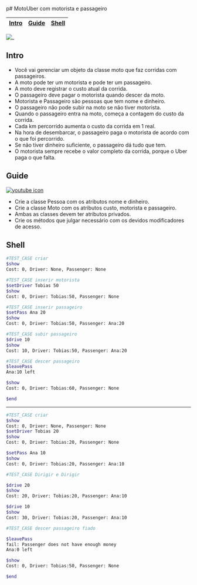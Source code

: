 p# MotoUber com motorista e passageiro

<!-- toch -->
[Intro](#intro) | [Guide](#guide) | [Shell](#shell)
-- | -- | --
<!-- toch -->

![_](https://raw.githubusercontent.com/qxcodepoo/arcade/master/base/motouber/cover.jpg)

## Intro

- Você vai gerenciar um objeto da classe moto que faz corridas com passageiros.
- A moto pode ter um motorista e pode ter um passageiro.
- A moto deve registrar o custo atual da corrida.
- O passageiro deve pagar o motorista quando descer da moto.
- Motorista e Passageiro são pessoas que tem nome e dinheiro.
- O passageiro não pode subir na moto se não tiver motorista.
- Quando o passageiro entra na moto, começa a contagem do custo da corrida.
- Cada km percorrido aumenta o custo da corrida em 1 real.
- Na hora de desembarcar, o passageiro paga o motorista de acordo com o que foi percorrido.
- Se não tiver dinheiro suficiente, o passageiro dá tudo que tem.
- O motorista sempre recebe o valor completo da corrida, porque o Uber paga o que falta.

## Guide

[![youtube icon](https://raw.githubusercontent.com/qxcodepoo/arcade/master/base/motouber/../youguide.png)](https://youtu.be/SR5B0QkEFpc?si=wHrdAy-3_aZ5Pv3j)

- Crie a classe Pessoa com os atributos nome e dinheiro.
- Crie a classe Moto com os atributos custo, motorista e passageiro.
- Ambas as classes devem ter atributos privados.
- Crie os métodos que julgar necessário com os devidos modificadores de acesso.

## Shell

```bash
#TEST_CASE criar
$show
Cost: 0, Driver: None, Passenger: None

#TEST_CASE inserir motorista
$setDriver Tobias 50
$show
Cost: 0, Driver: Tobias:50, Passenger: None

#TEST_CASE inserir passageiro
$setPass Ana 20
$show
Cost: 0, Driver: Tobias:50, Passenger: Ana:20

#TEST_CASE subir passageiro
$drive 10
$show
Cost: 10, Driver: Tobias:50, Passenger: Ana:20

#TEST_CASE descer passageiro
$leavePass
Ana:10 left

$show
Cost: 0, Driver: Tobias:60, Passenger: None

$end
```

---

```bash
#TEST_CASE criar
$show
Cost: 0, Driver: None, Passenger: None
$setDriver Tobias 20
$show
Cost: 0, Driver: Tobias:20, Passenger: None

$setPass Ana 10
$show
Cost: 0, Driver: Tobias:20, Passenger: Ana:10

#TEST_CASE Dirigir e Dirigir

$drive 20
$show
Cost: 20, Driver: Tobias:20, Passenger: Ana:10

$drive 10
$show
Cost: 30, Driver: Tobias:20, Passenger: Ana:10

#TEST_CASE descer passageiro fiado

$leavePass
fail: Passenger does not have enough money
Ana:0 left

$show
Cost: 0, Driver: Tobias:50, Passenger: None

$end
```

